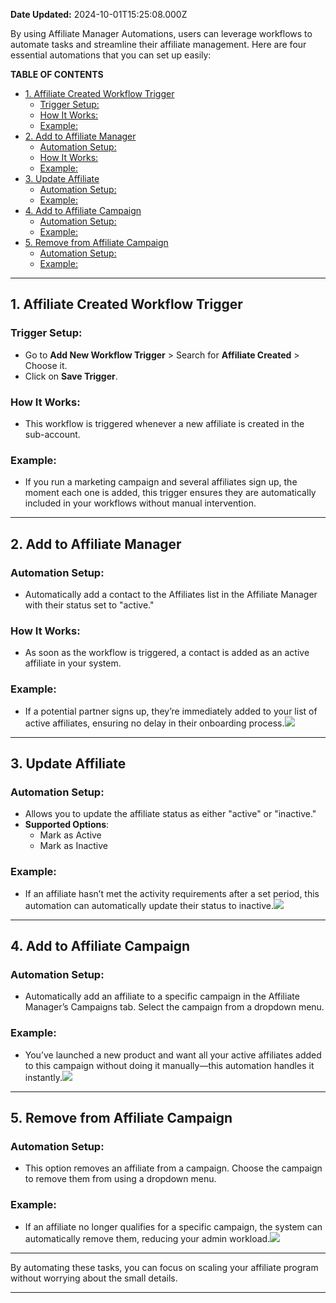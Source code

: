 **Date Updated:** 2024-10-01T15:25:08.000Z

By using Affiliate Manager Automations, users can leverage workflows to automate tasks and streamline their affiliate management. Here are four essential automations that you can set up easily:

  
**TABLE OF CONTENTS**

* [1\. Affiliate Created Workflow Trigger](#1.-Affiliate-Created-Workflow-Trigger)  
   * [Trigger Setup:](#Trigger-Setup%3A)  
   * [How It Works:](#How-It-Works%3A)  
   * [Example:](#Example%3A)
* [2\. Add to Affiliate Manager](#2.-Add-to-Affiliate-Manager)  
   * [Automation Setup:](#Automation-Setup%3A)  
   * [How It Works:](#How-It-Works%3A-1)  
   * [Example:](#Example%3A-2)
* [3\. Update Affiliate](#3.%C2%A0Update-Affiliate)  
   * [Automation Setup:](#Automation-Setup%3A-3)  
   * [Example:](#Example%3A-4)
* [4\. Add to Affiliate Campaign](#4.-Add-to-Affiliate-Campaign)  
   * [Automation Setup:](#Automation-Setup%3A-5)  
   * [Example:](#Example%3A-6)
* [5\. Remove from Affiliate Campaign](#5.%C2%A0Remove-from-Affiliate-Campaign)  
   * [Automation Setup:](#Automation-Setup%3A-7)  
   * [Example:](#Example%3A-8)

---

  
## 1\. **Affiliate Created Workflow Trigger**

### **Trigger Setup**:

* Go to **Add New Workflow Trigger** \> Search for **Affiliate Created** \> Choose it.
* Click on **Save Trigger**.

### **How It Works**:

* This workflow is triggered whenever a new affiliate is created in the sub-account.

### **Example**:

* If you run a marketing campaign and several affiliates sign up, the moment each one is added, this trigger ensures they are automatically included in your workflows without manual intervention.

---

## 2\. **Add to Affiliate Manager**

### **Automation Setup**:

* Automatically add a contact to the Affiliates list in the Affiliate Manager with their status set to "active."

### **How It Works**:

* As soon as the workflow is triggered, a contact is added as an active affiliate in your system.

### **Example**:

* If a potential partner signs up, they’re immediately added to your list of active affiliates, ensuring no delay in their onboarding process.![](https://s3.amazonaws.com/cdn.freshdesk.com/data/helpdesk/attachments/production/155033844788/original/43LBpDKVH8Iwr6S_lP1JjBVDN5WJKeiDcw.jpeg?1727763735)

---

## **3\.** **Update Affiliate**

### **Automation Setup**:

* Allows you to update the affiliate status as either "active" or "inactive."
* **Supported Options**:  
   * Mark as Active  
   * Mark as Inactive

### **Example**:

* If an affiliate hasn’t met the activity requirements after a set period, this automation can automatically update their status to inactive.![](https://s3.amazonaws.com/cdn.freshdesk.com/data/helpdesk/attachments/production/155033844790/original/cYmDOShWFpLExXBmjLj0hwNCzbEPL3bKNw.jpeg?1727763735)

---

## 4\. **Add to Affiliate Campaign**

### **Automation Setup**:

* Automatically add an affiliate to a specific campaign in the Affiliate Manager’s Campaigns tab. Select the campaign from a dropdown menu.

### **Example**:

* You’ve launched a new product and want all your active affiliates added to this campaign without doing it manually—this automation handles it instantly.![](https://s3.amazonaws.com/cdn.freshdesk.com/data/helpdesk/attachments/production/155033844789/original/_QzifFSd0AmdXr5SY0oUdrja-FQRSRXe7Q.jpeg?1727763735)

---

## **5\.** **Remove from Affiliate Campaign**

### **Automation Setup**:

* This option removes an affiliate from a campaign. Choose the campaign to remove them from using a dropdown menu.

### **Example**:

* If an affiliate no longer qualifies for a specific campaign, the system can automatically remove them, reducing your admin workload.![](https://s3.amazonaws.com/cdn.freshdesk.com/data/helpdesk/attachments/production/155033844787/original/rcKHKfi6A2GBbJb_IyK54EMUaZht3my6iA.jpeg?1727763735)

---

By automating these tasks, you can focus on scaling your affiliate program without worrying about the small details.

---